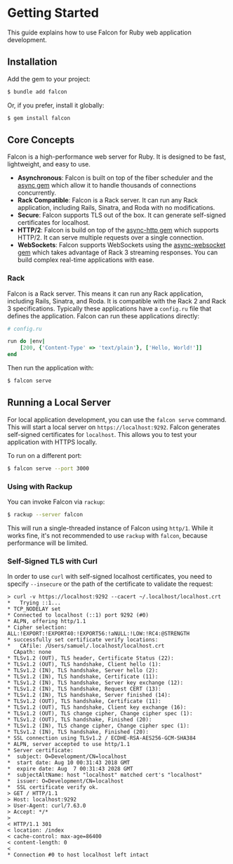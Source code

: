 # Getting Started

This guide explains how to use Falcon for Ruby web application development.

## Installation

Add the gem to your project:

~~~ bash
$ bundle add falcon
~~~

Or, if you prefer, install it globally:

~~~ bash
$ gem install falcon
~~~

## Core Concepts

Falcon is a high-performance web server for Ruby. It is designed to be fast, lightweight, and easy to use.

- **Asynchronous**: Falcon is built on top of the fiber scheduler and the [async gem](https://github.com/socketry/async) which allow it to handle thousands of connections concurrently.
- **Rack Compatible**: Falcon is a Rack server. It can run any Rack application, including Rails, Sinatra, and Roda with no modifications.
- **Secure**: Falcon supports TLS out of the box. It can generate self-signed certificates for localhost.
- **HTTP/2**: Falcon is build on top of the [async-http gem](https://github.com/socketry/async-http) which supports HTTP/2. It can serve multiple requests over a single connection.
- **WebSockets**: Falcon supports WebSockets using the [async-websocket gem](https://github.com/socketry/async-websocket) which takes advantage of Rack 3 streaming responses. You can build complex real-time applications with ease.

### Rack

Falcon is a Rack server. This means it can run any Rack application, including Rails, Sinatra, and Roda. It is compatible with the Rack 2 and Rack 3 specifications. Typically these applications have a `config.ru` file that defines the application. Falcon can run these applications directly:

~~~ ruby
# config.ru

run do |env|
	[200, {'Content-Type' => 'text/plain'}, ['Hello, World!']]
end
~~~

Then run the application with:

~~~ bash
$ falcon serve
~~~

## Running a Local Server

For local application development, you can use the `falcon serve` command. This will start a local server on `https://localhost:9292`. Falcon generates self-signed certificates for `localhost`. This allows you to test your application with HTTPS locally.

To run on a different port:

~~~ bash
$ falcon serve --port 3000
~~~

### Using with Rackup

You can invoke Falcon via `rackup`:

~~~ bash
$ rackup --server falcon
~~~

This will run a single-threaded instance of Falcon using `http/1`. While it works fine, it's not recommended to use `rackup` with `falcon`, because performance will be limited.

### Self-Signed TLS with Curl

In order to use `curl` with self-signed localhost certificates, you need to specify `--insecure` or the path of the certificate to validate the request:

~~~
> curl -v https://localhost:9292 --cacert ~/.localhost/localhost.crt
*   Trying ::1...
* TCP_NODELAY set
* Connected to localhost (::1) port 9292 (#0)
* ALPN, offering http/1.1
* Cipher selection: ALL:!EXPORT:!EXPORT40:!EXPORT56:!aNULL:!LOW:!RC4:@STRENGTH
* successfully set certificate verify locations:
*   CAfile: /Users/samuel/.localhost/localhost.crt
  CApath: none
* TLSv1.2 (OUT), TLS header, Certificate Status (22):
* TLSv1.2 (OUT), TLS handshake, Client hello (1):
* TLSv1.2 (IN), TLS handshake, Server hello (2):
* TLSv1.2 (IN), TLS handshake, Certificate (11):
* TLSv1.2 (IN), TLS handshake, Server key exchange (12):
* TLSv1.2 (IN), TLS handshake, Request CERT (13):
* TLSv1.2 (IN), TLS handshake, Server finished (14):
* TLSv1.2 (OUT), TLS handshake, Certificate (11):
* TLSv1.2 (OUT), TLS handshake, Client key exchange (16):
* TLSv1.2 (OUT), TLS change cipher, Change cipher spec (1):
* TLSv1.2 (OUT), TLS handshake, Finished (20):
* TLSv1.2 (IN), TLS change cipher, Change cipher spec (1):
* TLSv1.2 (IN), TLS handshake, Finished (20):
* SSL connection using TLSv1.2 / ECDHE-RSA-AES256-GCM-SHA384
* ALPN, server accepted to use http/1.1
* Server certificate:
*  subject: O=Development/CN=localhost
*  start date: Aug 10 00:31:43 2018 GMT
*  expire date: Aug  7 00:31:43 2028 GMT
*  subjectAltName: host "localhost" matched cert's "localhost"
*  issuer: O=Development/CN=localhost
*  SSL certificate verify ok.
> GET / HTTP/1.1
> Host: localhost:9292
> User-Agent: curl/7.63.0
> Accept: */*
> 
< HTTP/1.1 301
< location: /index
< cache-control: max-age=86400
< content-length: 0
< 
* Connection #0 to host localhost left intact
~~~
